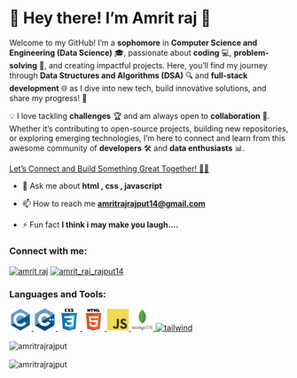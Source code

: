 <div class="max-w-lg mx-auto p-8 rounded-lg shadow-lg bg-gradient-to-br from-purple-800 to-blue-600 transform hover:scale-105 transition duration-300 ease-in-out text-white font-sans">
  <h1 class="text-4xl font-bold mb-4 text-center animate-pulse">🌟 Hey there! I’m <span class="text-yellow-300">Amrit raj</span> 👋</h1>
  <p class="text-lg leading-relaxed mb-6">
    Welcome to my GitHub! I’m a <strong class="text-yellow-300">sophomore</strong> in <strong class="text-yellow-300">Computer Science and Engineering (Data Science)</strong> 🎓, passionate about <strong class="text-yellow-300">coding</strong> 💻, <strong class="text-yellow-300">problem-solving</strong> 🧩, and creating impactful projects. Here, you’ll find my journey through <strong class="text-yellow-300">Data Structures and Algorithms (DSA)</strong> 🔍 and <strong class="text-yellow-300">full-stack development</strong> 🌐 as I dive into new tech, build innovative solutions, and share my progress! 🚀
  </p>
  <p class="text-lg leading-relaxed mb-6">
    💡 I love tackling <strong class="text-yellow-300">challenges</strong> 🏆 and am always open to <strong class="text-yellow-300">collaboration</strong> 🤝. Whether it’s contributing to open-source projects, building new repositories, or exploring emerging technologies, I’m here to connect and learn from this awesome community of <strong class="text-yellow-300">developers</strong> 🛠️ and <strong class="text-yellow-300">data enthusiasts</strong> 📊.
  </p>
  <div class="text-center">
    <a href="https://github.com/yourusername" class="inline-block bg-yellow-300 text-gray-900 font-semibold py-2 px-4 rounded-full shadow-lg hover:bg-yellow-400 transition duration-300 transform hover:scale-110">
      Let’s Connect and Build Something Great Together! 🌱😊
    </a>
  </div>
</div>


- 💬 Ask me about **html , css , javascript**<p></P>

- 📫 How to reach me **amritrajrajput14@gmail.com**<p></P>

- ⚡ Fun fact **I think i may make you laugh....**<p></p>

<h3 align="left">Connect with me:</h3>
<p align="left">
<a href="https://www.linkedin.com/in/amrit-raj-569547271?utm_source=share&utm_campaign=share_via&utm_content=profile&utm_medium=android_app" target="blank"><img align="center" src="https://raw.githubusercontent.com/rahuldkjain/github-profile-readme-generator/master/src/images/icons/Social/linked-in-alt.svg" alt="amrit raj" height="30" width="40" /></a>
<a href="https://instagram.com/amrit_raj_rajput14" target="blank"><img align="center" src="https://raw.githubusercontent.com/rahuldkjain/github-profile-readme-generator/master/src/images/icons/Social/instagram.svg" alt="amrit_raj_rajput14" height="30" width="40" /></a>
</p>

<h3 align="left">Languages and Tools:</h3>
<p align="left"> <a href="https://www.cprogramming.com/" target="_blank" rel="noreferrer"> <img src="https://raw.githubusercontent.com/devicons/devicon/master/icons/c/c-original.svg" alt="c" width="40" height="40"/> </a> <a href="https://www.w3schools.com/cpp/" target="_blank" rel="noreferrer"> <img src="https://raw.githubusercontent.com/devicons/devicon/master/icons/cplusplus/cplusplus-original.svg" alt="cplusplus" width="40" height="40"/> </a> <a href="https://www.w3schools.com/css/" target="_blank" rel="noreferrer"> <img src="https://raw.githubusercontent.com/devicons/devicon/master/icons/css3/css3-original-wordmark.svg" alt="css3" width="40" height="40"/> </a> <a href="https://www.w3.org/html/" target="_blank" rel="noreferrer"> <img src="https://raw.githubusercontent.com/devicons/devicon/master/icons/html5/html5-original-wordmark.svg" alt="html5" width="40" height="40"/> </a> <a href="https://developer.mozilla.org/en-US/docs/Web/JavaScript" target="_blank" rel="noreferrer"> <img src="https://raw.githubusercontent.com/devicons/devicon/master/icons/javascript/javascript-original.svg" alt="javascript" width="40" height="40"/> </a> <a href="https://www.mongodb.com/" target="_blank" rel="noreferrer"> <img src="https://raw.githubusercontent.com/devicons/devicon/master/icons/mongodb/mongodb-original-wordmark.svg" alt="mongodb" width="40" height="40"/> </a> <a href="https://tailwindcss.com/" target="_blank" rel="noreferrer"> <img src="https://www.vectorlogo.zone/logos/tailwindcss/tailwindcss-icon.svg" alt="tailwind" width="40" height="40"/> </a> </p>

<p><img align="center" src="https://github-readme-stats.vercel.app/api/top-langs?username=amritrajrajput&show_icons=true&locale=en&layout=compact" alt="amritrajrajput" /></p>

<p><img align="center" src="https://github-readme-streak-stats.herokuapp.com/?user=amritrajrajput&" alt="amritrajrajput" /></p>


<!--
**amritrajrajput/amritrajrajput** is a ✨ _special_ ✨ repository because its `README.md` (this file) appears on your GitHub profile.

Here are some ideas to get you started:

- 🔭 I’m currently working on ...
- 🌱 I’m currently learning ...
- 👯 I’m looking to collaborate on ...
- 🤔 I’m looking for help with ...
- 💬 Ask me about ...
- 📫 How to reach me: ...
- 😄 Pronouns: ...
- ⚡ Fun fact: ...
-->
